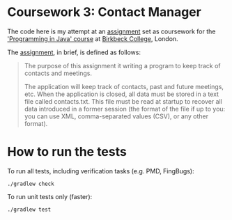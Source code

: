 # Coursework 3: Contact Manager

The code here is my attempt at an [assignment][] set as coursework for the
['Programming in Java' course][] at [Birkbeck College][], London.

The [assignment][], in brief, is defined as follows:

> The purpose of this assignment it writing a program to keep track of contacts
> and meetings.
>
> The application will keep track of contacts, past and future meetings, etc.
> When the application is closed, all data must be stored in a text file called
> contacts.txt. This file must be read at startup to recover all data
> introduced in a former session (the format of the file if up to you: you can
> use XML, comma-separated values (CSV), or any other format).

[assignment]: https://moodle.bbk.ac.uk/pluginfile.php/474144/mod_resource/content/7/cw3-v1.1.pdf
['Programming in Java' course]: https://www.dcs.bbk.ac.uk/study-with-us/modules/programming-in-java/
[Birkbeck College]: http://www.bbk.ac.uk/

# How to run the tests

To run all tests, including verification tasks (e.g. PMD, FingBugs):

    ./gradlew check

To run unit tests only (faster):

    ./gradlew test

